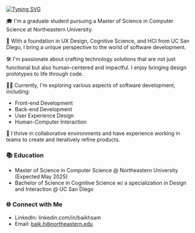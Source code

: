 <a href="https://git.io/typing-svg"><img src="https://readme-typing-svg.demolab.com?font=Lato&pause=1000&random=false&width=435&lines=Hello%2C+nice+to+meet+you!%F0%9F%91%8B%F0%9F%91%8B%F0%9F%91%8B" alt="Typing SVG" /></a>

🎓 I'm a graduate student pursuing a Master of Science in Computer Science at Northeastern University.

🌟 With a foundation in UX Design, Cognitive Science, and HCI from UC San Diego, I bring a unique perspective to the world of software development.

🛠️ I'm passionate about crafting technology solutions that are not just functional but also human-centered and impactful. I enjoy bringing design prototypes to life through code.

👨‍💻 Currently, I'm exploring various aspects of software development, including:
- Front-end Development
- Back-end Development
- User Experience Design
- Human-Computer Interaction

🤝 I thrive in collaborative environments and have experience working in teams to create and iteratively refine products.

### 📚 Education
- Master of Science in Computer Science @ Northeastern University (Expected May 2025)
- Bachelor of Science in Cognitive Science w/ a specialization in Design and Interaction @ UC San Diego

### 🌐 Connect with Me
- LinkedIn: linkedin.com/in/baikhsam
- Email: baik.h@northeastern.edu